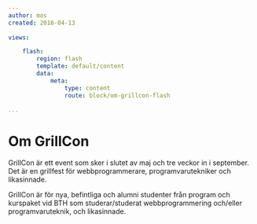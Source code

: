 ```yaml
---
author: mos
created: 2016-04-13
 
views:

    flash:
        region: flash
        template: default/content
        data:
            meta:
                type: content
                route: block/om-grillcon-flash

...
```

Om GrillCon
========================

GrillCon är ett event som sker i slutet av maj och tre veckor in i september. Det är en grillfest för webbprogrammerare, programvarutekniker och likasinnade.

GrillCon är för nya, befintliga och alumni studenter från program och kurspaket vid BTH som studerar/studerat webbprogrammering och/eller programvaruteknik, och likasinnade.
